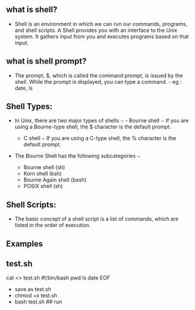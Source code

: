 ## what is shell?
   - Shell is an environment in which we can run our commands, programs, and shell scripts. A Shell provides you with an interface to the Unix system. It gathers input from you and executes programs based on that input.
## what is shell prompt? 
   - The prompt, $, which is called the command prompt, is issued by the shell. While the prompt is displayed, you can type a command.
	- eg : date, ls
## Shell Types:
   - In Unix, there are two major types of shells −
	- Bourne shell − If you are using a Bourne-type shell, the $ character is the default prompt.
    	- C shell − If you are using a C-type shell, the % character is the default prompt.

   - The Bourne Shell has the following subcategories −
    	- Bourne shell (sh)
        - Korn shell (ksh)
        - Bourne Again shell (bash)
        - POSIX shell (sh)

## Shell Scripts:
   - The basic concept of a shell script is a list of commands, which are listed in the order of execution.
	
## Examples
   ## test.sh
   cat <<EOF>> test.sh
   #!/bin/bash
   pwd
   ls
   date
   EOF
   - save as test.sh
   - chmod +x test.sh
   - bash test.sh ## run

